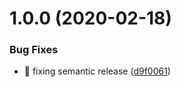 # 1.0.0 (2020-02-18)


### Bug Fixes

* 🐛 fixing semantic release ([d9f0061](https://github.com/ScriptedAlchemy/nextjs-webpack-override/commit/d9f0061a0bda5a8b3b58e77f1c06057347f4b8bd))
